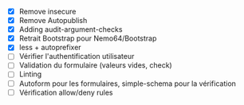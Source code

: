 - [X] Remove insecure
- [X] Remove Autopublish
- [X] Adding audit-argument-checks
- [X] Retrait Bootstrap pour Nemo64/Bootstrap
- [X] less + autoprefixer
- [ ] Vérifier l'authentification utilisateur
- [ ] Validation du formulaire (valeurs vides, check)
- [ ] Linting
- [ ] Autoform pour les formulaires, simple-schema pour la vérification
- [ ] Vérification allow/deny rules
